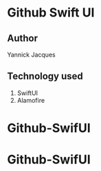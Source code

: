 #  Github Swift UI
## Author 
Yannick Jacques

## Technology used
1. SwiftUI
2. Alamofire


# Github-SwifUI
# Github-SwifUI
